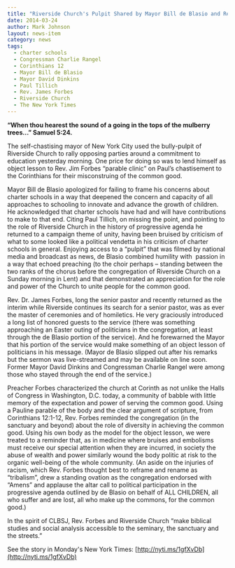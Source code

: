 ```yaml
---
title: "Riverside Church's Pulpit Shared by Mayor Bill de Blasio and Rev. James Forbes"
date: 2014-03-24
author: Mark Johnson
layout: news-item
category: news
tags:
  - charter schools
  - Congressman Charlie Rangel
  - Corinthians 12
  - Mayor Bill de Blasio
  - Mayor David Dinkins
  - Paul Tillich
  - Rev. James Forbes
  - Riverside Church
  - The New York Times
---
```

**“When thou hearest the sound of a going in the tops of the mulberry trees…” Samuel 5:24.**

The self-chastising mayor of New York City used the bully-pulpit of Riverside Church to rally opposing parties around a commitment to education yesterday morning. One price for doing so was to lend himself as object lesson to Rev. Jim Forbes “parable clinic” on Paul’s chastisement to the Corinthians for their misconstruing of the common good.

Mayor Bill de Blasio apologized for failing to frame his concerns about charter schools in a way that deepened the concern and capacity of all approaches to schooling to innovate and advance the growth of children. He acknowledged that charter schools have had and will have contributions to make to that end. Citing Paul Tillich, on missing the point, and pointing to the role of Riverside Church in the history of progressive agenda he returned to a campaign theme of unity, having been bruised by criticism of what to some looked like a political vendetta in his criticism of charter schools in general. Enjoying access to a “pulpit” that was filmed by national media and broadcast as news, de Blasio combined humility with  passion in a way that echoed preaching (to the choir perhaps – standing between the two ranks of the chorus before the congregation of Riverside Church on a Sunday morning in Lent) and that demonstrated an appreciation for the role and power of the Church to unite people for the common good.

Rev. Dr. James Forbes, long the senior pastor and recently returned as the interim while Riverside continues its search for a senior pastor, was as ever the master of ceremonies and of homiletics. He very graciously introduced a long list of honored guests to the service (there was something approaching an Easter outing of politicians in the congregation, at least through the de Blasio portion of the service). And he forewarned the Mayor that his portion of the service would make something of an object lesson of politicians in his message. (Mayor de Blasio slipped out after his remarks but the sermon was live-streamed and may be available on line soon. Former Mayor David Dinkins and Congressman Charlie Rangel were among those who stayed through the end of the service.)

Preacher Forbes characterized the church at Corinth as not unlike the Halls of Congress in Washington, D.C. today, a community of babble with little memory of the expectation and power of serving the common good. Using a Pauline parable of the body and the clear argument of scripture, from Corinthians 12:1-12, Rev. Forbes reminded the congregation (in the sanctuary and beyond) about the role of diversity in achieving the common good. Using his own body as the model for the object lesson, we were treated to a reminder that, as in medicine where bruises and embolisms must receive our special attention when they are incurred, in society the abuse of wealth and power similarly wound the body politic at risk to the organic well-being of the whole community. (An aside on the injuries of racism, which Rev. Forbes thought best to reframe and rename as “tribalism”, drew a standing ovation as the congregation endorsed with “Amens” and applause the altar call to political participation in the progressive agenda outlined by de Blasio on behalf of ALL CHILDREN, all who suffer and are lost, all who make up the commons, for the common good.)

In the spirit of CLBSJ, Rev. Forbes and Riverside Church “make biblical studies and social analysis accessible to the seminary, the sanctuary and the streets.”

See the story in Monday's New York Times: [http://nyti.ms/1gfXvDb](http://nyti.ms/1gfXvDb)
